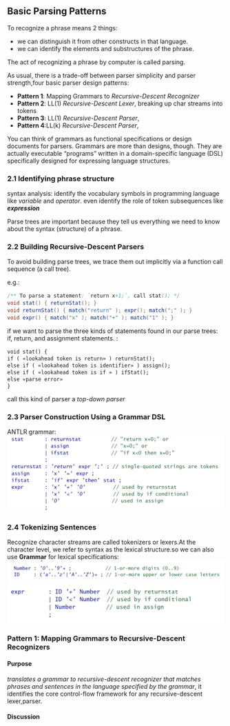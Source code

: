 ## Basic Parsing Patterns
To recognize a phrase means 2 things:
* we can distinguish it from other constructs in that language.
* we can identify the elements and substructures of the phrase.

The act of recognizing a phrase by computer is called parsing.

As usual, there is a trade-off between parser simplicity and parser strength,four basic parser design patterns:
* **Pattern 1**: Mapping Grammars to *Recursive-Descent Recognizer*
* **Pattern 2**: LL(1) *Recursive-Descent Lexer*, breaking up char streams into tokens
* **Pattern 3**: LL(1) *Recursive-Descent Parser*,
* **Pattern 4**:LL(k) *Recursive-Descent Parser*,

You can think of grammars as functional specifications or design documents for parsers. Grammars are more than designs, though. They are actually executable “programs” written in a domain-specific language (DSL) specifically designed for expressing language structures.

### 2.1 Identifying phrase structure
syntax analysis: identify the vocabulary symbols in programming language like *variable* and *operator*. even identify the role of token subsequences like ***expression***

Parse trees are important because they tell us everything we need to know about the syntax (structure) of a phrase.

### 2.2 Building Recursive-Descent Parsers
To avoid building parse trees, we trace them out implicitly via a function call sequence (a call tree). 

e.g.:
```java
/** To parse a statement: `return x+1;`, call stat(); */
void stat() { returnStat(); }
void returnStat() { match("return" ); expr(); match(";" ); }
void expr() { match("x" ); match("+" ); match("1" ); }
```
if we  want to parse the three kinds of statements found in our parse trees: if, return, and assignment statements. :
```
void stat() {
if ( «lookahead token is return» ) returnStat();
else if ( «lookahead token is identifier» ) assign();
else if ( «lookahead token is if » ) ifStat();
else «parse error»
}
```
call this kind of parser a *top-down parser*

### 2.3 Parser Construction Using a Grammar DSL
ANTLR grammar:
![](./img/img_1.png)

### 2.4 Tokenizing Sentences
Recognize character streams are called tokenizers or lexers.At the character level, we refer to syntax as the lexical structure.so we can also use **Grammar** for lexical specifications:
![](./img/img_2.png)
![](./img/img_3.png)

### **Pattern 1: Mapping Grammars to Recursive-Descent Recognizers**
#### Purpose
*translates a grammar to recursive-descent recognizer that matches phrases and sentences in the language specified by the grammar*, it identifies the core control-flow framework for any recursive-descent lexer,parser.

#### Discussion


